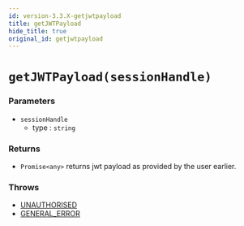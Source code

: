 ```yaml
---
id: version-3.3.X-getjwtpayload
title: getJWTPayload
hide_title: true
original_id: getjwtpayload
---
```


# ``getJWTPayload(sessionHandle)``
### Parameters
- ``sessionHandle``
  - type : ``string``

### Returns
- ``Promise<any>`` returns jwt payload as provided by the user earlier.

### Throws
- [UNAUTHORISED](./errorhandler/unauthorised)
- [GENERAL_ERROR](./../errors/general_error)  